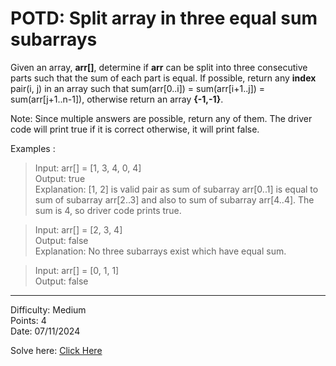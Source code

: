 # POTD: Split array in three equal sum subarrays

Given an array, **arr[]**, determine if **arr** can be split into three consecutive parts such that the sum of each part is equal. If possible, return any **index** pair(i, j) in an array such that sum(arr[0..i]) = sum(arr[i+1..j]) = sum(arr[j+1..n-1]), otherwise return an array **{-1,-1}**.

Note: Since multiple answers are possible, return any of them. The driver code will print true if it is correct otherwise, it will print false.

Examples :

>Input:  arr[] = [1, 3, 4, 0, 4]\
>Output: true\
>Explanation: [1, 2] is valid pair as sum of subarray arr[0..1] is equal to sum of subarray arr[2..3] and also to sum of subarray arr[4..4]. The sum is 4, so driver code prints true.

>Input: arr[] = [2, 3, 4]\
>Output: false\
>Explanation: No three subarrays exist which have equal sum.

>Input: arr[] = [0, 1, 1]\
>Output: false

<hr>

Difficulty: Medium\
Points: 4\
Date: 07/11/2024

Solve here: [Click Here](https://www.geeksforgeeks.org/problems/split-array-in-three-equal-sum-subarrays/1)
